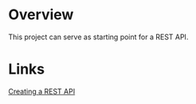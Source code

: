 # Overview
This project can serve as starting point for a REST API.

# Links

[Creating a REST API](https://happycoding.io/tutorials/java-server/rest-api)
